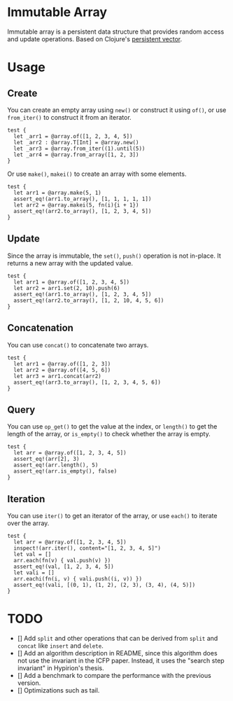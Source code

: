 # Immutable Array

Immutable array is a persistent data structure that provides random access and update operations. Based on Clojure's [persistent vector](https://hypirion.com/musings/understanding-persistent-vector-pt-1).

# Usage

## Create

You can create an empty array using `new()` or construct it using `of()`, or use `from_iter()` to construct it from an iterator.

```moonbit
test {
  let _arr1 = @array.of([1, 2, 3, 4, 5])    
  let _arr2 : @array.T[Int] = @array.new()
  let _arr3 = @array.from_iter((1).until(5))
  let _arr4 = @array.from_array([1, 2, 3])
}
```

Or use `make()`, `makei()` to create an array with some elements.

```moonbit
test {
  let arr1 = @array.make(5, 1)
  assert_eq!(arr1.to_array(), [1, 1, 1, 1, 1])
  let arr2 = @array.makei(5, fn(i){i + 1})
  assert_eq!(arr2.to_array(), [1, 2, 3, 4, 5])
}
```

## Update 

Since the array is immutable, the `set()`, `push()` operation is not in-place. It returns a new array with the updated value.

```moonbit
test {
  let arr1 = @array.of([1, 2, 3, 4, 5])
  let arr2 = arr1.set(2, 10).push(6)
  assert_eq!(arr1.to_array(), [1, 2, 3, 4, 5])
  assert_eq!(arr2.to_array(), [1, 2, 10, 4, 5, 6])
}
```

## Concatenation

You can use `concat()` to concatenate two arrays.

```moonbit
test {
  let arr1 = @array.of([1, 2, 3])
  let arr2 = @array.of([4, 5, 6])
  let arr3 = arr1.concat(arr2)
  assert_eq!(arr3.to_array(), [1, 2, 3, 4, 5, 6])
}
```

## Query

You can use `op_get()` to get the value at the index, or `length()` to get the length of the array, or `is_empty()` to check whether the array is empty.

```moonbit
test {
  let arr = @array.of([1, 2, 3, 4, 5])
  assert_eq!(arr[2], 3)
  assert_eq!(arr.length(), 5)
  assert_eq!(arr.is_empty(), false)
}
```

## Iteration

You can use `iter()` to get an iterator of the array, or use `each()` to iterate over the array.

```moonbit
test {
  let arr = @array.of([1, 2, 3, 4, 5])
  inspect!(arr.iter(), content="[1, 2, 3, 4, 5]")
  let val = []
  arr.each(fn(v) { val.push(v) })
  assert_eq!(val, [1, 2, 3, 4, 5])
  let vali = []
  arr.eachi(fn(i, v) { vali.push((i, v)) })
  assert_eq!(vali, [(0, 1), (1, 2), (2, 3), (3, 4), (4, 5)])
}
```

# TODO

- [] Add `split` and other operations that can be derived from `split` and `concat` like `insert` and `delete`.
- [] Add an algorithm description in README, since this algorithm does not use the invariant in the ICFP paper. Instead, it uses the "search step invariant" in Hypirion's thesis.
- [] Add a benchmark to compare the performance with the previous version.
- [] Optimizations such as tail.
